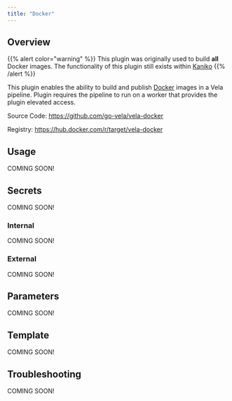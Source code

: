 ```yaml
---
title: "Docker"
---
```


## Overview

{{% alert color="warning" %}}
This plugin was originally used to build **all** Docker images. The functionality of this plugin still exists within [Kaniko](/docs/plugins/pipeline/registry/kaniko)
{{% /alert %}}

This plugin enables the ability to build and publish [Docker](https://www.docker.com/) images in a Vela pipeline. Plugin requires the pipeline to run on a worker that provides the plugin elevated access. 

Source Code: https://github.com/go-vela/vela-docker

Registry: https://hub.docker.com/r/target/vela-docker

## Usage

COMING SOON!

## Secrets

COMING SOON!

### Internal

COMING SOON!

### External

COMING SOON!

## Parameters

COMING SOON!

## Template

COMING SOON!

## Troubleshooting

COMING SOON!
